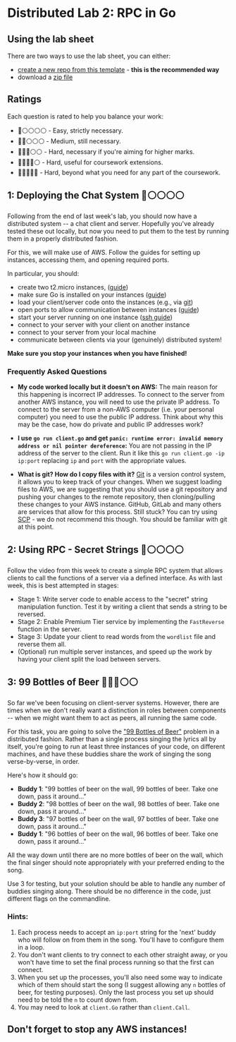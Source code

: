 # Distributed Lab 2: RPC in Go

## Using the lab sheet

There are two ways to use the lab sheet, you can either:

- [create a new repo from this template](https://github.com/UoB-CSA/distributed-lab-2/generate) - **this is the recommended way**
- download a [zip file](https://github.com/UoB-CSA/distributed-lab-2/archive/master.zip)

## Ratings

Each question is rated to help you balance your work:

- :red_circle::white_circle::white_circle::white_circle::white_circle: - Easy, strictly necessary.
- :red_circle::red_circle::white_circle::white_circle::white_circle: - Medium, still necessary.
- :red_circle::red_circle::red_circle::white_circle::white_circle: - Hard, necessary if you're aiming for higher marks.
- :red_circle::red_circle::red_circle::red_circle::white_circle: - Hard, useful for coursework extensions.
- :red_circle::red_circle::red_circle::red_circle::red_circle: - Hard, beyond what you need for any part of the coursework.

## 1: Deploying the Chat System :red_circle::white_circle::white_circle::white_circle::white_circle:

Following from the end of last week's lab, you should now have a distributed
system -- a chat client and server. Hopefully you've already tested these out 
locally, but now you need to put them to the test by running them in a properly
distributed fashion.

For this, we will make use of AWS. Follow the guides for setting
up instances, accessing them, and opening required ports.

In particular, you should:

+ create two t2.micro instances, ([guide](https://github.com/UoB-CSA/setup-guides/blob/master/aws/create-instance.md))
+ make sure Go is installed on your instances ([guide](https://github.com/UoB-CSA/setup-guides/blob/master/go-install/aws.md#setup-instructions-for-aws-ubuntu-2004-lts-focal))
+ load your client/server code onto the instances (e.g., via [git](https://www.ole.bris.ac.uk/bbcswebdav/users/csxdb/pub/git/index.html))
+ open ports to allow communication between instances ([guide](https://github.com/UoB-CSA/setup-guides/blob/master/aws/ports.md))
+ start your server running on one instance ([ssh guide](https://github.com/UoB-CSA/setup-guides/blob/master/aws/access-instance.md))
+ connect to your server with your client on another instance
+ connect to your server from your local machine
+ communicate between clients via your (genuinely) distributed system!

**Make sure you stop your instances when you have finished!**

### Frequently Asked Questions

- **My code worked locally but it doesn't on AWS:** The main reason for this happening is incorrect IP addresses. To connect to the server from another AWS instance, you will need to use the private IP address. To connect to the server from a non-AWS computer (i.e. your personal computer) you need to use the public IP address. Think about why this may be the case, how do private and public IP addresses work?

- **I use `go run client.go` and get `panic: runtime error: invalid memory address or nil pointer dereference`:** You are not passing in the IP address of the server to the client. Run it like this `go run client.go -ip ip:port` replacing `ip` and `port` with the appropriate values.

- **What is git? How do I copy files with it?** [Git](https://www.ole.bris.ac.uk/bbcswebdav/users/csxdb/pub/git/index.html) is a version control system, it allows you to keep track of your changes. When we suggest loading files to AWS, we are suggesting that you should use a git repository and pushing your changes to the remote repository, then cloning/pulling these changes to your AWS instance. GitHub, GitLab and many others are services that allow for this process. Still stuck? You can try using [SCP](https://linuxize.com/post/how-to-use-scp-command-to-securely-transfer-files/) - we do not recommend this though. You should be familiar with git at this point.


## 2: Using RPC - Secret Strings :red_circle::white_circle::white_circle::white_circle::white_circle:

Follow the video from this week to create a simple RPC system that allows
clients to call the functions of a server via a defined interface. As with last
week, this is best attempted in stages:

+ Stage 1: Write server code to enable access to the "secret" string
manipulation function. Test it by writing a client that sends a string to be
reversed.
+ Stage 2: Enable Premium Tier service by implementing the `FastReverse`
function in the server.
+ Stage 3: Update your client to read words from the `wordlist` file and reverse them all.
+ (Optional) run multiple server instances, and speed up the work by
having your client split the load between servers.

## 3: 99 Bottles of Beer :red_circle::red_circle::red_circle::white_circle::white_circle:

So far we've been focusing on client-server systems. However, there are times
when we don't really want a distinction in roles between components -- when we
might want them to act as peers, all running the same code.

For this task, you are going to solve the ["99 Bottles of
Beer"](https://en.wikipedia.org/wiki/99_Bottles_of_Beer) problem in a
distributed fashion. Rather than a single process singing the lyrics all by itself,
you're going to run at least three instances of your code, on different
machines, and have these buddies share the work of singing the song
verse-by-verse, in order. 

Here's how it should go:

+ **Buddy 1**: "99 bottles of beer on the wall, 99 bottles of beer. Take one down, pass it around..."
+ **Buddy 2**: "98 bottles of beer on the wall, 98 bottles of beer. Take one down, pass it around..."
+ **Buddy 3**: "97 bottles of beer on the wall, 97 bottles of beer. Take one down, pass it around..."
+ **Buddy 1**: "96 bottles of beer on the wall, 96 bottles of beer. Take one down, pass it around..."

All the way down until there are no more bottles of beer on the wall, which the
final singer should note appropriately with your preferred ending to the song.

Use 3 for testing, but your solution should be able to handle any number of
buddies singing along. There should be no difference in the code, just different
flags on the commandline.

### Hints: 

1. Each process needs to accept an `ip:port` string for the 'next' buddy who will
follow on from them in the song. You'll have to configure them in a loop. 
2. You don't want clients to try connect to each other straight away, or you
won't have time to set the final process running so that the first can connect.
3. When you set up the processes, you'll also need some way to indicate which of them 
should start the song (I suggest allowing any `n` bottles of beer, for testing purposes). 
Only the last process you set up should need to be told the `n` to count down from.
4. You may need to look at `client.Go` rather than `client.Call`.

## Don't forget to stop any AWS instances!
